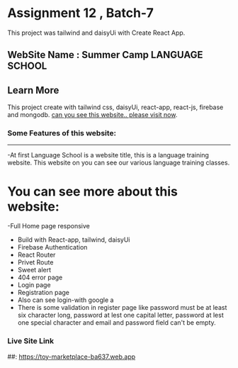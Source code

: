 # Assignment 12 , Batch-7 

This project was tailwind and daisyUi with Create React App.

## WebSite Name : Summer Camp LANGUAGE SCHOOL

## Learn More
This project create with tailwind css, daisyUi, react-app, react-js, firebase and mongodb. [can you see this website.. please visit now](https://github.com/facebook/create-react-app).

### Some Features of this website:

***
-At first Language School is a website title, this is a language training website. This website on you can see our various language training classes. 

# You can see more about this website:
-Full Home page responsive 
* Build with React-app, tailwind, daisyUi 
* Firebase Authentication
* React Router 
* Privet Route 
* Sweet alert
* 404 error page
* Login page
* Registration page
* Also can see login-with google a
* There is some validation in register page like password must be at least six character long, password at lest one capital letter, password at lest one special character and email and password field can't be empty.

### Live Site Link
##: https://toy-marketplace-ba637.web.app